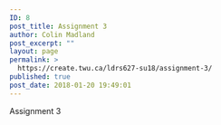 ```yaml
---
ID: 8
post_title: Assignment 3
author: Colin Madland
post_excerpt: ""
layout: page
permalink: >
  https://create.twu.ca/ldrs627-su18/assignment-3/
published: true
post_date: 2018-01-20 19:49:01
---
```

Assignment 3